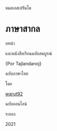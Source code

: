 หมอเอสเปรันโต

# ภาษาสากล

บทนำ

และหนังสือเรียนฉบับสมบูรณ์

{Por Tajlandanoj}


ฉบับภาษาไทย

โดย

[warut92]()

ฉบับออนไลน์

ระยอง

2021
